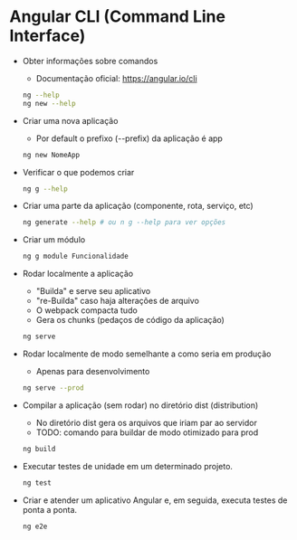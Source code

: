 # Angular CLI (Command Line Interface)

- Obter informações sobre comandos
    - Documentação oficial: <https://angular.io/cli>
    ~~~bash
    ng --help
    ng new --help
    ~~~

- Criar uma nova aplicação
    - Por default o prefixo (--prefix) da aplicação é app
    ~~~bash
    ng new NomeApp
    ~~~

- Verificar o que podemos criar
    ~~~bash
    ng g --help
    ~~~   

- Criar uma parte da aplicação (componente, rota, serviço, etc)
    ~~~bash
    ng generate --help # ou n g --help para ver opções
    ~~~

- Criar um módulo
    ~~~bash
    ng g module Funcionalidade
    ~~~    

- Rodar localmente a aplicação
    - "Builda" e serve seu aplicativo
    - "re-Builda" caso haja alterações de arquivo
    - O webpack compacta tudo
    - Gera os chunks (pedaços de código da aplicação)
    ~~~bash
    ng serve
    ~~~

- Rodar localmente de modo semelhante a como seria em produção    
    - Apenas para desenvolvimento
    ~~~bash
    ng serve --prod
    ~~~

- Compilar a aplicação (sem rodar) no diretório dist (distribution)
    - No diretório dist gera os arquivos que iriam par ao servidor
    - TODO: comando para buildar de modo otimizado para prod
    ~~~bash
    ng build
    ~~~   

- Executar testes de unidade em um determinado projeto.
    ~~~bash
    ng test
    ~~~

- Criar e atender um aplicativo Angular e, em seguida, executa testes de ponta a ponta.
    ~~~bash
    ng e2e
    ~~~